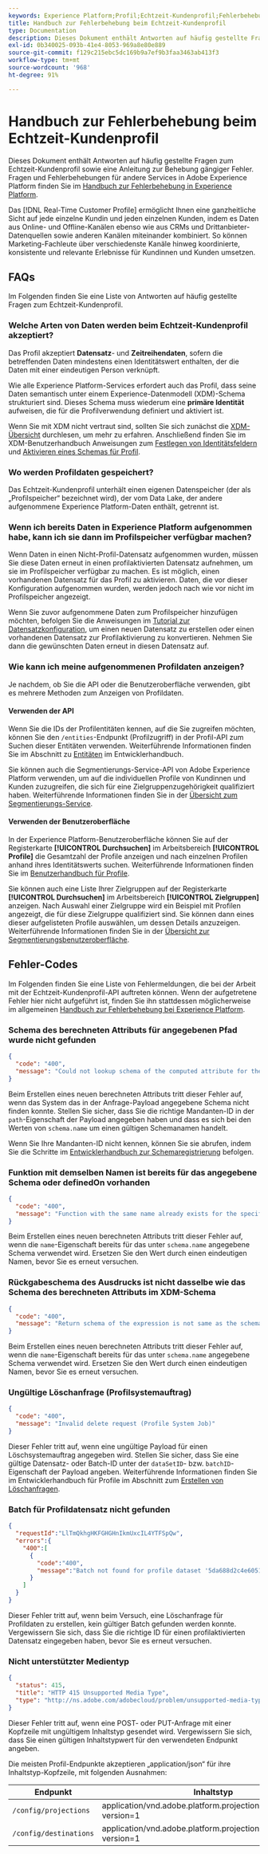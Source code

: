 ```yaml
---
keywords: Experience Platform;Profil;Echtzeit-Kundenprofil;Fehlerbehebung;API;
title: Handbuch zur Fehlerbehebung beim Echtzeit-Kundenprofil
type: Documentation
description: Dieses Dokument enthält Antworten auf häufig gestellte Fragen zum Echtzeit-Kundenprofil sowie eine Anleitung zur Behebung gängiger Fehler beim Arbeiten mit Profildaten mit Adobe Experience Platform.
exl-id: 0b340025-093b-41e4-8053-969a8e80e889
source-git-commit: f129c215ebc5dc169b9a7ef9b3faa3463ab413f3
workflow-type: tm+mt
source-wordcount: '968'
ht-degree: 91%

---
```


# Handbuch zur Fehlerbehebung beim Echtzeit-Kundenprofil

Dieses Dokument enthält Antworten auf häufig gestellte Fragen zum Echtzeit-Kundenprofil sowie eine Anleitung zur Behebung gängiger Fehler. Fragen und Fehlerbehebungen für andere Services in Adobe Experience Platform finden Sie im [Handbuch zur Fehlerbehebung in Experience Platform](../landing/troubleshooting.md).

Das [!DNL Real-Time Customer Profile] ermöglicht Ihnen eine ganzheitliche Sicht auf jede einzelne Kundin und jeden einzelnen Kunden, indem es Daten aus Online- und Offline-Kanälen ebenso wie aus CRMs und Drittanbieter-Datenquellen sowie anderen Kanälen miteinander kombiniert. So können Marketing-Fachleute über verschiedenste Kanäle hinweg koordinierte, konsistente und relevante Erlebnisse für Kundinnen und Kunden umsetzen.

## FAQs

Im Folgenden finden Sie eine Liste von Antworten auf häufig gestellte Fragen zum Echtzeit-Kundenprofil.

### Welche Arten von Daten werden beim Echtzeit-Kundenprofil akzeptiert?

Das Profil akzeptiert **Datensatz**- und **Zeitreihendaten**, sofern die betreffenden Daten mindestens einen Identitätswert enthalten, der die Daten mit einer eindeutigen Person verknüpft.

Wie alle Experience Platform-Services erfordert auch das Profil, dass seine Daten semantisch unter einem Experience-Datenmodell (XDM)-Schema strukturiert sind. Dieses Schema muss wiederum eine **primäre Identität** aufweisen, die für die Profilverwendung definiert und aktiviert ist.

Wenn Sie mit XDM nicht vertraut sind, sollten Sie sich zunächst die [XDM-Übersicht](../xdm/home.md) durchlesen, um mehr zu erfahren. Anschließend finden Sie im XDM-Benutzerhandbuch Anweisungen zum [Festlegen von Identitätsfeldern](../xdm/tutorials/create-schema-ui.md#identity-field) und [Aktivieren eines Schemas für Profil](../xdm/tutorials/create-schema-ui.md#profile).

### Wo werden Profildaten gespeichert?

Das Echtzeit-Kundenprofil unterhält einen eigenen Datenspeicher (der als „Profilspeicher“ bezeichnet wird), der vom Data Lake, der andere aufgenommene Experience Platform-Daten enthält, getrennt ist.

### Wenn ich bereits Daten in Experience Platform aufgenommen habe, kann ich sie dann im Profilspeicher verfügbar machen?

Wenn Daten in einen Nicht-Profil-Datensatz aufgenommen wurden, müssen Sie diese Daten erneut in einen profilaktivierten Datensatz aufnehmen, um sie im Profilspeicher verfügbar zu machen. Es ist möglich, einen vorhandenen Datensatz für das Profil zu aktivieren. Daten, die vor dieser Konfiguration aufgenommen wurden, werden jedoch nach wie vor nicht im Profilspeicher angezeigt.

Wenn Sie zuvor aufgenommene Daten zum Profilspeicher hinzufügen möchten, befolgen Sie die Anweisungen im [Tutorial zur Datensatzkonfiguration](./tutorials/dataset-configuration.md), um einen neuen Datensatz zu erstellen oder einen vorhandenen Datensatz zur Profilaktivierung zu konvertieren. Nehmen Sie dann die gewünschten Daten erneut in diesen Datensatz auf.

### Wie kann ich meine aufgenommenen Profildaten anzeigen?

Je nachdem, ob Sie die API oder die Benutzeroberfläche verwenden, gibt es mehrere Methoden zum Anzeigen von Profildaten.

#### Verwenden der API

Wenn Sie die IDs der Profilentitäten kennen, auf die Sie zugreifen möchten, können Sie den `/entities`-Endpunkt (Profilzugriff) in der Profil-API zum Suchen dieser Entitäten verwenden. Weiterführende Informationen finden Sie im Abschnitt zu [Entitäten](./api/entities.md) im Entwicklerhandbuch.

Sie können auch die Segmentierungs-Service-API von Adobe Experience Platform verwenden, um auf die individuellen Profile von Kundinnen und Kunden zuzugreifen, die sich für eine Zielgruppenzugehörigkeit qualifiziert haben. Weiterführende Informationen finden Sie in der [Übersicht zum Segmentierungs-Service](../segmentation/home.md).

#### Verwenden der Benutzeroberfläche

In der Experience Platform-Benutzeroberfläche können Sie auf der Registerkarte **[!UICONTROL Durchsuchen]** im Arbeitsbereich **[!UICONTROL Profile]** die Gesamtzahl der Profile anzeigen und nach einzelnen Profilen anhand ihres Identitätswerts suchen. Weiterführende Informationen finden Sie im [Benutzerhandbuch für Profile](./ui/user-guide.md).

Sie können auch eine Liste Ihrer Zielgruppen auf der Registerkarte **[!UICONTROL Durchsuchen]** im Arbeitsbereich **[!UICONTROL Zielgruppen]** anzeigen. Nach Auswahl einer Zielgruppe wird ein Beispiel mit Profilen angezeigt, die für diese Zielgruppe qualifiziert sind. Sie können dann eines dieser aufgelisteten Profile auswählen, um dessen Details anzuzeigen. Weiterführende Informationen finden Sie in der [Übersicht zur Segmentierungsbenutzeroberfläche](../segmentation/ui/overview.md).

## Fehler-Codes

Im Folgenden finden Sie eine Liste von Fehlermeldungen, die bei der Arbeit mit der Echtzeit-Kundenprofil-API auftreten können. Wenn der aufgetretene Fehler hier nicht aufgeführt ist, finden Sie ihn stattdessen möglicherweise im allgemeinen [Handbuch zur Fehlerbehebung bei Experience Platform](../landing/troubleshooting.md).

### Schema des berechneten Attributs für angegebenen Pfad wurde nicht gefunden

```json
{
  "code": "400",
  "message": "Could not lookup schema of the computed attribute for the provided path"
}
```

Beim Erstellen eines neuen berechneten Attributs tritt dieser Fehler auf, wenn das System das in der Anfrage-Payload angegebene Schema nicht finden konnte. Stellen Sie sicher, dass Sie die richtige Mandanten-ID in der `path`-Eigenschaft der Payload angegeben haben und dass es sich bei den Werten von `schema.name` um einen gültigen Schemanamen handelt.

Wenn Sie Ihre Mandanten-ID nicht kennen, können Sie sie abrufen, indem Sie die Schritte im [Entwicklerhandbuch zur Schemaregistrierung](../xdm/api/getting-started.md) befolgen.

### Funktion mit demselben Namen ist bereits für das angegebene Schema oder definedOn vorhanden

```json
{
  "code": "400",
  "message": "Function with the same name already exists for the specified schema or definedOn"
}
```

Beim Erstellen eines neuen berechneten Attributs tritt dieser Fehler auf, wenn die `name`-Eigenschaft bereits für das unter `schema.name` angegebene Schema verwendet wird. Ersetzen Sie den Wert durch einen eindeutigen Namen, bevor Sie es erneut versuchen.

### Rückgabeschema des Ausdrucks ist nicht dasselbe wie das Schema des berechneten Attributs im XDM-Schema

```json
{
  "code": "400",
  "message": "Return schema of the expression is not same as the schema of the computed attribute in the XDM schema"
}
```

Beim Erstellen eines neuen berechneten Attributs tritt dieser Fehler auf, wenn die `name`-Eigenschaft bereits für das unter `schema.name` angegebene Schema verwendet wird. Ersetzen Sie den Wert durch einen eindeutigen Namen, bevor Sie es erneut versuchen.

### Ungültige Löschanfrage (Profilsystemauftrag)

```json
{
  "code": "400",
  "message": "Invalid delete request (Profile System Job)"
}
```

Dieser Fehler tritt auf, wenn eine ungültige Payload für einen Löschsystemauftrag angegeben wird. Stellen Sie sicher, dass Sie eine gültige Datensatz- oder Batch-ID unter der `dataSetID`- bzw. `batchID`-Eigenschaft der Payload angeben. Weiterführende Informationen finden Sie im Entwicklerhandbuch für Profile im Abschnitt zum [Erstellen von Löschanfragen](./api/profile-system-jobs.md#create-a-delete-request).

### Batch für Profildatensatz nicht gefunden

```json
{
  "requestId":"LlTmQkhgHKFGHGHnIkmUxcIL4YTFSpQw",
  "errors":{
    "400":[
      {
        "code":"400",
        "message":"Batch not found for profile dataset '5da688d2c4e60518ad25b7b1'"
      }
    ]
  }
}
```

Dieser Fehler tritt auf, wenn beim Versuch, eine Löschanfrage für Profildaten zu erstellen, kein gültiger Batch gefunden werden konnte. Vergewissern Sie sich, dass Sie die richtige ID für einen profilaktivierten Datensatz eingegeben haben, bevor Sie es erneut versuchen.

### Nicht unterstützter Medientyp

```json
{
  "status": 415,
  "title": "HTTP 415 Unsupported Media Type",
  "type": "http://ns.adobe.com/adobecloud/problem/unsupported-media-type"
}
```

Dieser Fehler tritt auf, wenn eine POST- oder PUT-Anfrage mit einer Kopfzeile mit ungültigem Inhaltstyp gesendet wird. Vergewissern Sie sich, dass Sie einen gültigen Inhaltstypwert für den verwendeten Endpunkt angeben.

Die meisten Profil-Endpunkte akzeptieren „application/json“ für ihre Inhaltstyp-Kopfzeile, mit folgenden Ausnahmen:

| Endpunkt | Inhaltstyp |
| --- | --- |
| `/config/projections` | application/vnd.adobe.platform.projectionConfig+json; version=1 |
| `/config/destinations` | application/vnd.adobe.platform.projectionDestination+json; version=1 |
